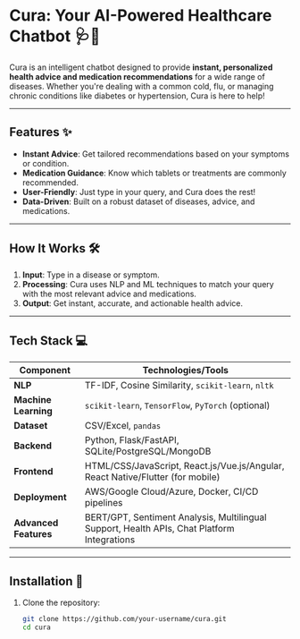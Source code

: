 # Cura: Your AI-Powered Healthcare Chatbot 🩺🤖

Cura is an intelligent chatbot designed to provide **instant, personalized health advice and medication recommendations** for a wide range of diseases. Whether you're dealing with a common cold, flu, or managing chronic conditions like diabetes or hypertension, Cura is here to help!

---

## Features ✨
- **Instant Advice**: Get tailored recommendations based on your symptoms or condition.
- **Medication Guidance**: Know which tablets or treatments are commonly recommended.
- **User-Friendly**: Just type in your query, and Cura does the rest!
- **Data-Driven**: Built on a robust dataset of diseases, advice, and medications.

---

## How It Works 🛠️
1. **Input**: Type in a disease or symptom.
2. **Processing**: Cura uses NLP and ML techniques to match your query with the most relevant advice and medications.
3. **Output**: Get instant, accurate, and actionable health advice.

---

## Tech Stack 💻
| **Component**         | **Technologies/Tools**                                                                 |
|------------------------|----------------------------------------------------------------------------------------|
| **NLP**               | TF-IDF, Cosine Similarity, `scikit-learn`, `nltk`                                      |
| **Machine Learning**  | `scikit-learn`, `TensorFlow`, `PyTorch` (optional)                                     |
| **Dataset**           | CSV/Excel, `pandas`                                                                    |
| **Backend**           | Python, Flask/FastAPI, SQLite/PostgreSQL/MongoDB                                       |
| **Frontend**          | HTML/CSS/JavaScript, React.js/Vue.js/Angular, React Native/Flutter (for mobile)        |
| **Deployment**        | AWS/Google Cloud/Azure, Docker, CI/CD pipelines                                        |
| **Advanced Features** | BERT/GPT, Sentiment Analysis, Multilingual Support, Health APIs, Chat Platform Integrations |

---

## Installation 🚀
1. Clone the repository:
   ```bash
   git clone https://github.com/your-username/cura.git
   cd cura
